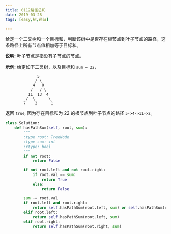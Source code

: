 ```yaml
---
title: 0112路径总和
date: 2019-03-28
tags: [easy,树,递归]

---
```


给定一个二叉树和一个目标和，判断该树中是否存在根节点到叶子节点的路径，这条路径上所有节点值相加等于目标和。

**说明:** 叶子节点是指没有子节点的节点。

**示例:** 
给定如下二叉树，以及目标和 `sum = 22`，

```
              5
             / \
            4   8
           /   / \
          11  13  4
         /  \      \
        7    2      1
```

返回 `true`, 因为存在目标和为 22 的根节点到叶子节点的路径 `5->4->11->2`。

```python
class Solution:
    def hasPathSum(self, root, sum):
        """
        :type root: TreeNode
        :type sum: int
        :rtype: bool
        """
        if not root:
            return False

        if not root.left and not root.right:
            if root.val == sum:
                return True
            else:
                return False

        sum -= root.val
        if root.left and root.right:
            return self.hasPathSum(root.left, sum) or self.hasPathSum(root.right, sum)
        elif root.left:
            return self.hasPathSum(root.left, sum)
        elif root.right:
            return self.hasPathSum(root.right, sum)
```

